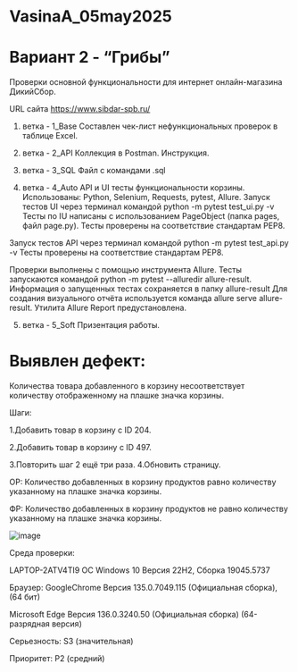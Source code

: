 # VasinaA_05may2025
# Вариант 2 - “Грибы”

Проверки основной функциональности для интернет онлайн-магазина ДикийСбор.

URL сайта https://www.sibdar-spb.ru/

1. ветка - 1_Base
Составлен чек-лист нефункциональных проверок в таблице Excel.

2. ветка - 2_API
Коллекция в Postman.
Инструкция.

3. ветка - 3_SQL
Файл с командами .sql

4. ветка - 4_Auto
API и UI тесты функциональности корзины.
Использованы: Python, Selenium, Requests, pytest, Allure.
Запуск тестов UI через терминал командой python -m pytest test_ui.py -v
Тесты по IU написаны с использованием PageObject (папка pages, файл page.py).
Тесты проверены на соответствие стандартам PEP8.

Запуск тестов API через терминал командой python -m pytest test_api.py -v
Тесты проверены на соответствие стандартам PEP8.

Проверки выполнены с помощью инструмента Allure. Тесты запускаются командой python -m pytest --alluredir allure-result. Информация о запущенных тестах сохраняется в папку allure-result Для создания визуального отчёта используется команда allure serve allure-result. Утилита Allure Report предустановлена.

5. ветка - 5_Soft
Призентация работы.


# Выявлен дефект:

Количества товара добавленного в корзину несоответствует  количеству отображенному на плашке значка корзины.

Шаги:

1.Добавить товар в корзину с ID 204.

2.Добавить товар в корзину с ID 497.

3.Повторить шаг 2 ещё три раза.
4.Обновить страницу.


ОР: Количество добавленных в корзину продуктов равно количеству указанному на плашке значка корзины.

ФР: Количество добавленных в корзину продуктов не равно количеству указанному на плашке значка корзины.

![image](https://github.com/user-attachments/assets/4c15e4c3-60d0-4ac4-98c3-a5f5fb6c7b64)

Среда проверки:

LAPTOP-2ATV4TI9
ОС Windows 10 Версия 22H2, Сборка 19045.5737

Браузер: 
GoogleChrome Версия 135.0.7049.115 (Официальная сборка), (64 бит)

Microsoft Edge Версия 136.0.3240.50 (Официальная сборка) (64-разрядная версия)

Серьезность: S3 (значительная)

Приоритет: P2 (средний)



